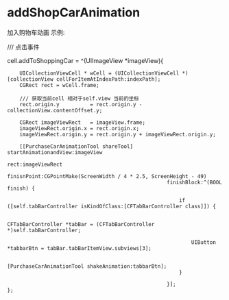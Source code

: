 # addShopCarAnimation
加入购物车动画
示例:

/// 点击事件
   
cell.addToShoppingCar = ^(UIImageView *imageView){
        
        UICollectionViewCell * wCell = (UICollectionViewCell *)[collectionView cellForItemAtIndexPath:indexPath];
        CGRect rect = wCell.frame;
        
        /// 获取当前cell 相对于self.view 当前的坐标
        rect.origin.y          = rect.origin.y - collectionView.contentOffset.y;

        CGRect imageViewRect   = imageView.frame;
        imageViewRect.origin.x = rect.origin.x;
        imageViewRect.origin.y = rect.origin.y + imageViewRect.origin.y;

        [[PurchaseCarAnimationTool shareTool] startAnimationandView:imageView
                                                               rect:imageViewRect
                                                        finisnPoint:CGPointMake(ScreenWidth / 4 * 2.5, ScreenHeight - 49)
                                                        finishBlock:^(BOOL finish) {
                                                            
                                                            if ([self.tabBarController isKindOfClass:[CFTabBarController class]]) {
                                                                
                                                                CFTabBarController *tabBar = (CFTabBarController *)self.tabBarController;
                                                                
                                                                UIButton *tabbarBtn = tabBar.tabBarItemView.subviews[3];
                                                                
                                                                [PurchaseCarAnimationTool shakeAnimation:tabbarBtn];
                                                            }
                                                            
                                                        }];
    };
    
